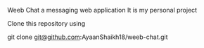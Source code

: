 Weeb Chat a messaging web application 
It is my personal project


Clone this repository using

git clone git@github.com:AyaanShaikh18/weeb-chat.git
